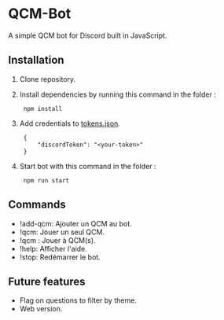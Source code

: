 # QCM-Bot
A simple QCM bot for Discord built in JavaScript.

## Installation
1. Clone repository.
2. Install dependencies by running this command in the folder :

        npm install

3. Add credentials to [tokens.json](./tokens.json).

        {
            "discordToken": "<your-token>"
        }

4. Start bot with this command in the folder :

        npm run start

## Commands

- !add-qcm: Ajouter un QCM au bot.
- !qcm: Jouer un seul QCM.
- !qcm <number>: Jouer à <number> QCM(s).
- !help: Afficher l'aide.
- !stop: Redémarrer le bot.

## Future features
- Flag on questions to filter by theme.
- Web version.
